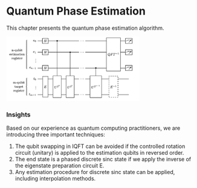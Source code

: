 # Quantum Phase Estimation

This chapter presents the quantum phase estimation algorithm.

<img src="qpe_circuit_diagram.png" width="70%">


### Insights

Based on our experience as quantum computing practitioners, we are introducing three important techniques:

1. The qubit swapping in IQFT can be avoided if the controlled rotation circuit (unitary) is applied to the estimation qubits in reversed order.
2. The end state is a phased discrete sinc state if we apply the inverse of the eigenstate preparation circuit E.
3. Any estimation procedure for discrete sinc state can be applied, including interpolation methods.